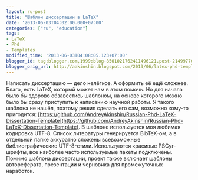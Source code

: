 ```yaml
---
layout: ru-post
title: "Шаблон диссертации в LaTeX"
date: '2013-06-03T04:02:00.000+07:00'
categories: ["ru", "education"]
tags:
- LaTeX
- Phd
- Templates
modified_time: '2013-06-03T04:08:05.123+07:00'
blogger_id: tag:blogger.com,1999:blog-8501021762411496121.post-2149977030412552416
blogger_orig_url: http://aakinshin.blogspot.com/2013/06/latex-phd-template.html
---
```


Написать диссертацию — дело нелёгкое. А оформить её ещё сложнее. Благо, есть LaTeX, который может нам в этом помочь. Но для начала было бы здорово обзавестись шаблоном, на основе которого можно было бы сразу приступить к написанию научной работы. Я такого шаблона не нашёл, поэтому решил сделать его сам, возможно кому-то пригодится: [https://github.com/AndreyAkinshin/Russian-Phd-LaTeX-Dissertation-Template](https://github.com/AndreyAkinshin/Russian-Phd-LaTeX-Dissertation-Template). В шаблоне используется моя любимая кодировка UTF-8. Список литературы генерируется BibTeX-ом, а в отдельной папке аккуратно сложены всевозможные библиографические UTF-8-стили. Используются красивые PSCyr-шрифты, все наиболее часто используемые пакеты подключены. Помимо шаблона диссертации, проект также включает шаблоны автореферата, презентации и черновика для промежуточных наработок.